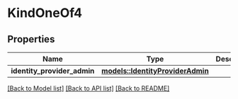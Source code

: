 # KindOneOf4

## Properties

Name | Type | Description | Notes
------------ | ------------- | ------------- | -------------
**identity_provider_admin** | [**models::IdentityProviderAdmin**](IdentityProviderAdmin.md) |  | 

[[Back to Model list]](../README.md#documentation-for-models) [[Back to API list]](../README.md#documentation-for-api-endpoints) [[Back to README]](../README.md)


